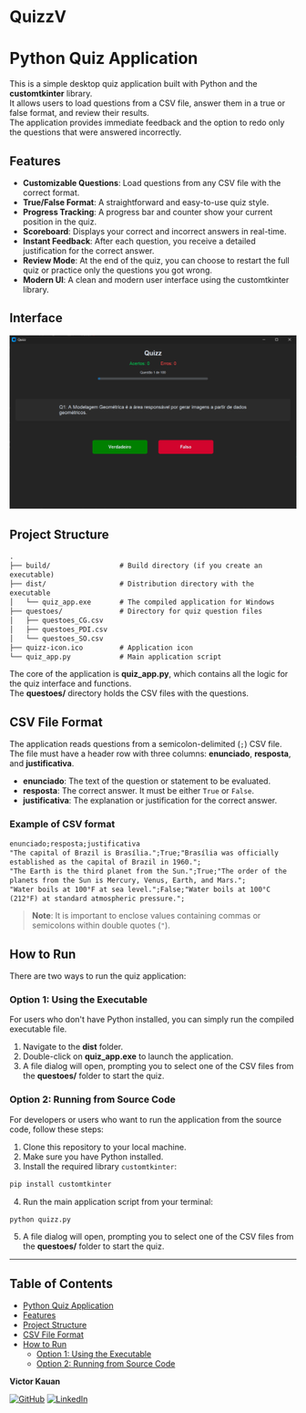 # QuizzV

# Python Quiz Application

This is a simple desktop quiz application built with Python and the **customtkinter** library.  
It allows users to load questions from a CSV file, answer them in a true or false format, and review their results.  
The application provides immediate feedback and the option to redo only the questions that were answered incorrectly.

## Features

- **Customizable Questions**: Load questions from any CSV file with the correct format.
- **True/False Format**: A straightforward and easy-to-use quiz style.
- **Progress Tracking**: A progress bar and counter show your current position in the quiz.
- **Scoreboard**: Displays your correct and incorrect answers in real-time.
- **Instant Feedback**: After each question, you receive a detailed justification for the correct answer.
- **Review Mode**: At the end of the quiz, you can choose to restart the full quiz or practice only the questions you got wrong.
- **Modern UI**: A clean and modern user interface using the customtkinter library.

## Interface

![QuizV](image/interface_quizv.png)

## Project Structure

```
.
├── build/                 # Build directory (if you create an executable)
├── dist/                  # Distribution directory with the executable
│   └── quiz_app.exe       # The compiled application for Windows
├── questoes/              # Directory for quiz question files
│   ├── questoes_CG.csv
│   ├── questoes_PDI.csv
│   └── questoes_SO.csv
├── quizz-icon.ico         # Application icon
└── quiz_app.py            # Main application script
```

The core of the application is **quiz_app.py**, which contains all the logic for the quiz interface and functions.  
The **questoes/** directory holds the CSV files with the questions.

## CSV File Format

The application reads questions from a semicolon-delimited (`;`) CSV file.  
The file must have a header row with three columns: **enunciado**, **resposta**, and **justificativa**.

- **enunciado**: The text of the question or statement to be evaluated.
- **resposta**: The correct answer. It must be either `True` or `False`.
- **justificativa**: The explanation or justification for the correct answer.

### Example of CSV format

```csv
enunciado;resposta;justificativa
"The capital of Brazil is Brasília.";True;"Brasília was officially established as the capital of Brazil in 1960.";
"The Earth is the third planet from the Sun.";True;"The order of the planets from the Sun is Mercury, Venus, Earth, and Mars.";
"Water boils at 100°F at sea level.";False;"Water boils at 100°C (212°F) at standard atmospheric pressure.";
```

> **Note**: It is important to enclose values containing commas or semicolons within double quotes (`"`).

## How to Run

There are two ways to run the quiz application:

### Option 1: Using the Executable

For users who don't have Python installed, you can simply run the compiled executable file.

1. Navigate to the **dist** folder.
2. Double-click on **quiz_app.exe** to launch the application.
3. A file dialog will open, prompting you to select one of the CSV files from the **questoes/** folder to start the quiz.

### Option 2: Running from Source Code

For developers or users who want to run the application from the source code, follow these steps:

1. Clone this repository to your local machine.
2. Make sure you have Python installed.
3. Install the required library `customtkinter`:

```bash
pip install customtkinter
```

4. Run the main application script from your terminal:

```bash
python quizz.py
```

5. A file dialog will open, prompting you to select one of the CSV files from the **questoes/** folder to start the quiz.

---

## Table of Contents

- [Python Quiz Application](#python-quiz-application)
- [Features](#features)
- [Project Structure](#project-structure)
- [CSV File Format](#csv-file-format)
- [How to Run](#how-to-run)
  - [Option 1: Using the Executable](#option-1-using-the-executable)
  - [Option 2: Running from Source Code](#option-2-running-from-source-code)

**Victor Kauan**

[![GitHub](https://img.shields.io/badge/GitHub-@victor--kauan--coder-181717?logo=github&style=for-the-badge)](https://github.com/victor-kauan-coder)
[![LinkedIn](https://img.shields.io/badge/LinkedIn-Victor%20Miranda-0A66C2?logo=linkedin&style=for-the-badge)](https://www.linkedin.com/in/victor-miranda-5342a6337)
